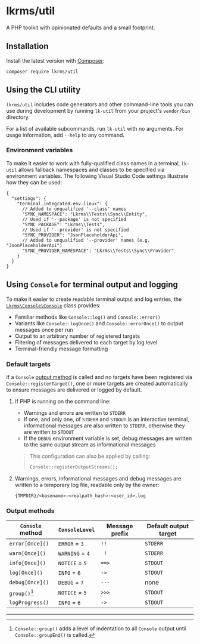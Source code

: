 # lkrms/util

A PHP toolkit with opinionated defaults and a small footprint.

## Installation

Install the latest version with [Composer](https://getcomposer.org/):

```shell
composer require lkrms/util
```

## Using the CLI utility

`lkrms/util` includes code generators and other command-line tools you can use
during development by running `lk-util` from your project's `vendor/bin`
directory.

For a list of available subcommands, run `lk-util` with no arguments. For usage
information, add `--help` to any command.

### Environment variables

To make it easier to work with fully-qualified class names in a terminal,
`lk-util` allows fallback namespaces and classes to be specified via environment
variables. The following Visual Studio Code settings illustrate how they can be
used:

```jsonc
{
  "settings": {
    "terminal.integrated.env.linux": {
      // Added to unqualified '--class' names
      "SYNC_NAMESPACE": "Lkrms\\Tests\\Sync\\Entity",
      // Used if '--package' is not specified
      "SYNC_PACKAGE": "Lkrms\\Tests",
      // Used if '--provider' is not specified
      "SYNC_PROVIDER": "JsonPlaceholderApi",
      // Added to unqualified '--provider' names (e.g. "JsonPlaceholderApi")
      "SYNC_PROVIDER_NAMESPACE": "Lkrms\\Tests\\Sync\\Provider"
    }
  }
}
```

## Using `Console` for terminal output and logging

To make it easier to create readable terminal output and log entries, the
[`Lkrms\Console\Console`][Console.php] class provides:

- Familiar methods like `Console::log()` and `Console::error()`
- Variants like `Console::logOnce()` and `Console::errorOnce()` to output
  messages once per run
- Output to an arbitrary number of registered targets
- Filtering of messages delivered to each target by log level
- Terminal-friendly message formatting

### Default targets

If a `Console` [output method](#output-methods) is called and no targets have
been registered via `Console::registerTarget()`, one or more targets are created
automatically to ensure messages are delivered or logged by default.

1. If PHP is running on the command line:
   - Warnings and errors are written to `STDERR`
   - If one, and only one, of `STDERR` and `STDOUT` is an interactive terminal,
     informational messages are also written to `STDERR`, otherwise they are
     written to `STDOUT`
   - If the `DEBUG` environment variable is set, debug messages are written to
     the same output stream as informational messages

   > This configuration can also be applied by calling:
   >
   > ```php
   > Console::registerOutputStreams();
   > ```

2. Warnings, errors, informational messages and debug messages are written to a
   temporary log file, readable only by the owner:
   ```
   {TMPDIR}/<basename>-<realpath_hash>-<user_id>.log
   ```

### Output methods

| `Console` method  | `ConsoleLevel`  | Message prefix | Default output target |
| ----------------- | --------------- | -------------- | --------------------- |
| `error[Once]()`   | `ERROR` = `3`   | ` !! `         | `STDERR`              |
| `warn[Once]()`    | `WARNING` = `4` | `  ! `         | `STDERR`              |
| `info[Once]()`    | `NOTICE` = `5`  | `==> `         | `STDOUT`              |
| `log[Once]()`     | `INFO` = `6`    | ` -> `         | `STDOUT`              |
| `debug[Once]()`   | `DEBUG` = `7`   | `--- `         | none                  |
| `group()`[^group] | `NOTICE` = `5`  | `>>> `         | `STDOUT`              |
| `logProgress()`   | `INFO` = `6`    | ` -> `         | `STDOUT`              |

[^group]: `Console::group()` adds a level of indentation to all `Console` output
    until `Console::groupEnd()` is called.

---

[Console.php]: src/Console/Console.php
